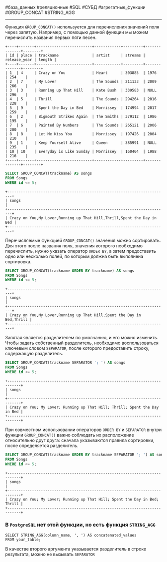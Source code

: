 #база_данных #реляционные #SQL #СУБД #агрегатные_функции #GROUP_CONCAT #STRING_AGG

---
Функция `GROUP_CONCAT()` используется для перечисления значений поля через запятую. Например, с помощью данной функции мы можем перечислить названия первых пяти песен.
```
+----+-------+-------------------------+------------+---------+--------------+--------+
| id | place | trackname               | artist     | streams | release_year | length |
+----+-------+-------------------------+------------+---------+--------------+--------+
| 1  | 4     | Crazy on You            | Heart      | 303885  | 1976         | 254    |
| 2  | 7     | My Lover                | The Sounds | 211133  | 2009         | 266    |
| 3  | 3     | Running up That Hill    | Kate Bush  | 339583  | NULL         | 296    |
| 4  | 5     | Thrill                  | The Sounds | 294264  | 2016         | 228    |
| 5  | 9     | Spent the Day in Bed    | Morrissey  | 174994  | 2017         | 259    |
| 6  | 2     | Bigmouth Strikes Again  | The Smiths | 379112  | 1986         | 195    |
| 7  | 6     | Painted By Numbers      | The Sounds | 265121  | 2006         | 200    |
| 8  | 8     | Let Me Kiss You         | Morrissey  | 197426  | 2004         | 210    |
| 9  | 1     | Keep Yourself Alive     | Queen      | 385991  | NULL         | 235    |
| 10 | 10    | Everyday is Like Sunday | Morrissey  | 160404  | 1988         | 216    |
+----+-------+-------------------------+------------+---------+--------------+--------+
```

```SQL
SELECT GROUP_CONCAT(trackname) AS songs
FROM Songs
WHERE id <= 5;
```
```
+------------------------------------------------------------------------+
| songs                                                                  |
+------------------------------------------------------------------------+
| Crazy on You,My Lover,Running up That Hill,Thrill,Spent the Day in Bed |
+------------------------------------------------------------------------+
```
Перечисляемые функцией `GROUP_CONCAT()` значения можно сортировать. Для этого после названия поля, значения которого необходимо перечислить, нужно указать оператор `ORDER BY`, а затем предоставить одно или несколько полей, по которым должна быть выполнена сортировка.
```SQL
SELECT GROUP_CONCAT(trackname ORDER BY trackname) AS songs
FROM Songs
WHERE id <= 5;
```
```
+------------------------------------------------------------------------+
| songs                                                                  |
+------------------------------------------------------------------------+
| Crazy on You,My Lover,Running up That Hill,Spent the Day in Bed,Thrill |
+------------------------------------------------------------------------+
```

Запятая является разделителем по умолчанию, и его можно изменить. Чтобы задать собственный разделитель, необходимо воспользоваться ключевым словом `SEPARATOR`, после которого предоставить строку, содержащую разделитель.
```sql
SELECT GROUP_CONCAT(trackname SEPARATOR '; ') AS songs
FROM Songs
WHERE id <= 5;
```
```
+----------------------------------------------------------------------------+
| songs                                                                      |
+----------------------------------------------------------------------------+
| Crazy on You; My Lover; Running up That Hill; Thrill; Spent the Day in Bed |
+----------------------------------------------------------------------------+
```

При совместном использовании операторов `ORDER BY` и `SEPARATOR` внутри функции `GROUP_CONCAT()` важно соблюдать их расположение относительно друг друга: сначала указываются правила сортировки, после определяется разделитель.
```SQL
SELECT GROUP_CONCAT(trackname ORDER BY trackname SEPARATOR '; ') AS songs
FROM Songs
WHERE id <= 5;
```
```
+----------------------------------------------------------------------------+
| songs                                                                      |
+----------------------------------------------------------------------------+
| Crazy on You; My Lover; Running up That Hill; Spent the Day in Bed; Thrill |
+----------------------------------------------------------------------------+
```

### В `PostgreSQL` нет этой функции, но есть функция `STRING_AGG`
```PostgreSQL
SELECT STRING_AGG(column_name, ', ') AS concatenated_values
FROM your_table;
```
В качестве второго аргумента указывается разделитель в строке результата, можно не вызывать `SEPARATOR`
